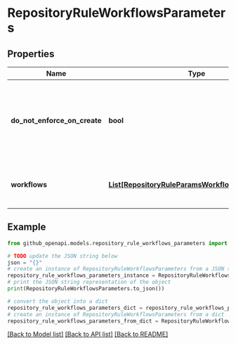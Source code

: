 # RepositoryRuleWorkflowsParameters


## Properties

Name | Type | Description | Notes
------------ | ------------- | ------------- | -------------
**do_not_enforce_on_create** | **bool** | Allow repositories and branches to be created if a check would otherwise prohibit it. | [optional] 
**workflows** | [**List[RepositoryRuleParamsWorkflowFileReference]**](RepositoryRuleParamsWorkflowFileReference.md) | Workflows that must pass for this rule to pass. | 

## Example

```python
from github_openapi.models.repository_rule_workflows_parameters import RepositoryRuleWorkflowsParameters

# TODO update the JSON string below
json = "{}"
# create an instance of RepositoryRuleWorkflowsParameters from a JSON string
repository_rule_workflows_parameters_instance = RepositoryRuleWorkflowsParameters.from_json(json)
# print the JSON string representation of the object
print(RepositoryRuleWorkflowsParameters.to_json())

# convert the object into a dict
repository_rule_workflows_parameters_dict = repository_rule_workflows_parameters_instance.to_dict()
# create an instance of RepositoryRuleWorkflowsParameters from a dict
repository_rule_workflows_parameters_from_dict = RepositoryRuleWorkflowsParameters.from_dict(repository_rule_workflows_parameters_dict)
```
[[Back to Model list]](../README.md#documentation-for-models) [[Back to API list]](../README.md#documentation-for-api-endpoints) [[Back to README]](../README.md)



